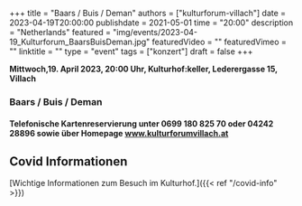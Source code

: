 +++
title = "Baars / Buis / Deman"
authors = ["kulturforum-villach"]
date = 2023-04-19T20:00:00
publishdate = 2021-05-01
time = "20:00"
description = "Netherlands"
featured = "img/events/2023-04-19_Kulturforum_BaarsBuisDeman.jpg"
featuredVideo = ""
featuredVimeo = ""
linktitle = ""
type = "event"
tags = ["konzert"]
draft = false
+++

**Mittwoch,19. April 2023, 20:00 Uhr, Kulturhof:keller, Lederergasse 15, Villach**


### Baars / Buis / Deman


#### Telefonische Kartenreservierung unter 0699 180 825 70 oder 04242 28896  sowie über Homepage www.kulturforumvillach.at                             


## Covid Informationen

[Wichtige Informationen zum Besuch im Kulturhof.]({{< ref "/covid-info" >}})
